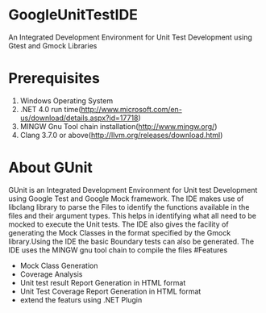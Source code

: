 # GoogleUnitTestIDE
An Integrated Development Environment for  Unit Test Development using Gtest and Gmock Libraries
# Prerequisites
1. Windows  Operating System
2. .NET 4.0 run time(http://www.microsoft.com/en-us/download/details.aspx?id=17718)
3. MINGW Gnu Tool chain installation(http://www.mingw.org/)
4. Clang 3.7.0 or above(http://llvm.org/releases/download.html)

# About GUnit
GUnit is an Integrated Development Environment for Unit test Development using Google Test and Google Mock framework. The IDE makes use of libclang library to parse the Files to identify the functions available in the files and their argument types. This helps in identifying what all need to be mocked to execute the Unit tests. The IDE also gives the facility of generating the Mock Classes in the format specified by the Gmock library.Using the IDE the basic Boundary tests can also be generated. 
The IDE uses the MINGW gnu tool chain to compile the files
#Features
- Mock Class Generation
- Coverage Analysis
- Unit test result  Report Generation in HTML format
- Unit Test Coverage Report Generation in HTML format
- extend the featurs using .NET Plugin



	


